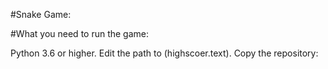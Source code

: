 #Snake Game:

#What you need to run the game:

Python 3.6 or higher.
Edit the path to (highscoer.text).
Copy the repository:
